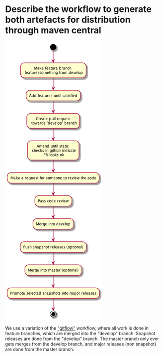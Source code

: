 #  Describe the workflow to generate both artefacts for distribution through maven central

![workflow](workflow.png)

We use a variation of the ["gitflow"](https://www.atlassian.com/git/tutorials/comparing-workflows/gitflow-workflow) workflow, where all work is done in feature branches,  which are merged into the "develop" branch.   Snapshot releases are done from the "develop" branch.  The master branch only ever gets merges from the develop branch, and major releases (non snapshot) are done from the master branch.